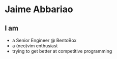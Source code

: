 # Jaime Abbariao

## I am

- a Senior Engineer @ BentoBox
- a (neo)vim enthusiast
- trying to get better at competitive programming

